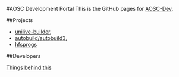 #AOSC Development Portal
This is the GitHub pages for [AOSC-Dev](https://github.com/AOSC-Dev/).

##Projects
 + [unilive-builder](/projects/unilive-builder.html), 
 + [autobuild/autobuild3](/projects/autobuild.html),
 + [hfsprogs](/projects/hfsprogs.html)

##Developers


<div class="github-fork-ribbon-wrapper right-bottom"><div class="github-fork-ribbon"><a href="https://github.com/AOSC-Dev/AOSC-Dev.github.io/">Things behind this</a></div></div>
